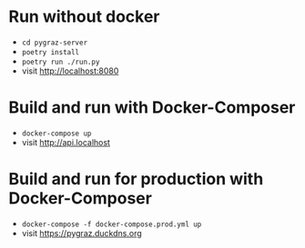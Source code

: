 # Run without docker

* `cd pygraz-server`
* `poetry install`
* `poetry run ./run.py`
* visit <http://localhost:8080>

# Build and run with Docker-Composer

* `docker-compose up`
* visit <http://api.localhost>

# Build and run for production with Docker-Composer

* `docker-compose -f docker-compose.prod.yml up`
* visit <https://pygraz.duckdns.org>